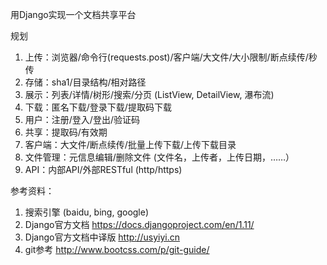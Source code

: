 用Django实现一个文档共享平台



规划

1. 上传：浏览器/命令行(requests.post)/客户端/大文件/大小限制/断点续传/秒传
2. 存储：sha1/目录结构/相对路径
3. 展示：列表/详情/树形/搜索/分页 (ListView, DetailView, 瀑布流)
4. 下载：匿名下载/登录下载/提取码下载
5. 用户：注册/登入/登出/验证码
6. 共享：提取码/有效期
7. 客户端：大文件/断点续传/批量上传下载/上传下载目录
8. 文件管理：元信息编辑/删除文件 (文件名，上传者，上传日期，……）
9. API：内部API/外部RESTful (http/https)




参考资料：

1. 搜索引擎 (baidu, bing, google)
2. Django官方文档 https://docs.djangoproject.com/en/1.11/
3. Django官方文档中译版 http://usyiyi.cn
4. git参考 http://www.bootcss.com/p/git-guide/
